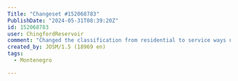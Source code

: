 ```yaml
---
Title: "Changeset #152068783"
PublishDate: "2024-05-31T08:39:20Z"
id: 152068783
user: ChingfordReservoir
comment: "Changed the classification from residential to service ways near Šipčanik #adt"
created_by: JOSM/1.5 (18969 en)
tags:
  - Montenegro

---
```

